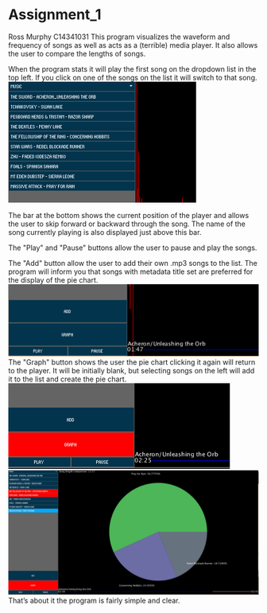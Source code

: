 # Assignment_1
Ross Murphy C14341031
This program visualizes the waveform and frequency of songs as well as acts as a (terrible) media player. 
It also allows the user to compare the lengths of songs.

When the program stats it will play the first song on the dropdown list in the top left. If you click on one of the songs on the list it will switch to that song.
![alt tag](README_pics/select.PNG)

The bar at the bottom shows the current position of the player and allows the user to skip forward or backward through the song. The name of the song currently playing is also displayed just above this bar.

The "Play" and "Pause" buttons allow the user to pause and play the songs.

The "Add" button allow the user to add their own .mp3 songs to the list. The program will inform you that songs with metadata title set are preferred for the display of the pie chart.
![alt tag](README_pics/bottom.PNG)
The "Graph" button shows the user the pie chart clicking it again will return to the player. It will be initially blank, but selecting songs on the left will add it to the list and create the pie chart.
![alt tag](README_pics/graph.PNG)
![alt tag](README_pics/graphSelect.PNG)
That’s about it the program is fairly simple and clear.
